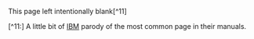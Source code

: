 This page left intentionally blank[^11]

[^11:] A little bit of [IBM](https://www.ibm.com/) parody of the most common page in their manuals. 
